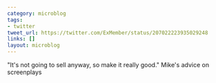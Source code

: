 ```yaml
---
category: microblog
tags:
- twitter
tweet_url: https://twitter.com/ExMember/status/207022223935029248
links: []
layout: microblog
---
```

"It's not going to sell anyway, so make it really good." Mike's advice on screenplays
